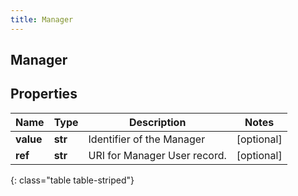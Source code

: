 ```yaml
---
title: Manager
---
```

## Manager

## Properties

|Name | Type | Description | Notes|
|------------ | ------------- | ------------- | -------------|
| **value** | **str** | Identifier of the Manager | [optional] |
| **ref** | **str** | URI for Manager User record. | [optional] |
{: class="table table-striped"}


